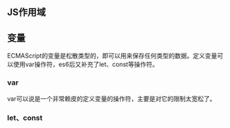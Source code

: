 ## JS作用域 

## 变量

ECMAScript的变量是松散类型的，即可以用来保存任何类型的数据。定义变量可以使用var操作符，es6后又补充了let、const等操作符。

### var

var可以说是一个非常赖皮的定义变量的操作符，主要是对它的限制太宽松了。

### let、const